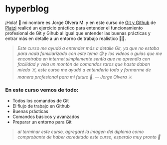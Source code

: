 # hyperblog
¡Hola! 👋 mi nombre es Jorge Olvera M. y en este curso de [Git y Github](https://platzi.com/cursos/git-github/ "Git y Github de Platzi") de [Platzi](https://platzi.com/ "Platzi") realicé un ejercicio práctico para entender el funcionamiento profesional de Git y Gihub al igual que entender las buenas prácticas y entrar más en detalle a un entorno de trabajo realístico 👨‍💻.

> *Este curso me ayudó a entender más a detalle Git, ya que no estaba para nada familiarizado con este tema 😟 y los videos o guías que me encontraba en internet simplemente sentía que no aprendía con facilidad y veía un montón de comandos raros que hasta daban miedo ☠️, este curso me ayudó a entenderlo todo y formarme de manera profesional para mi futuro 👐. 
-- Jorge Olvera ⚔️*

### **En este curso vemos de todo:**
- Todos los comandos de Git
- El flujo de trabajo en Github
- Buenas prácticas
- Comandos básicos y avanzados
- Preparar un entorno para Git

> *al terminar este curso, agregaré la imagen del diploma como comprobante de haber acreditado este curso, esperalo muy pronto 😬*